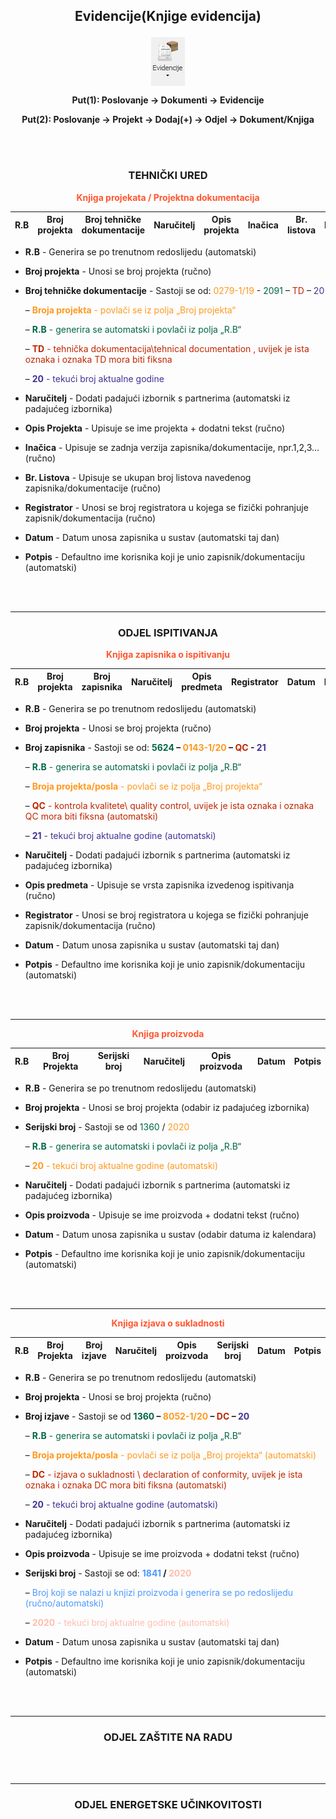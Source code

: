 ## <p align=center>**Evidencije(Knjige evidencija)**</p>

[//]: # "align picture to center"
<img src="../images/evidencije.png"
     alt="Evidencije"
     style="display: block;
            margin-left: auto;
            margin-right: auto;" 
/>


**<p align=center>Put(1): Poslovanje → Dokumenti → Evidencije**

**<p align=center>Put(2): Poslovanje → Projekt → Dodaj(+) → Odjel → Dokument/Knjiga**  

 
<br></br>

### <p align=center>**TEHNIČKI URED** 


**<p align=center><span style="color:#ff5630">Knjiga projekata / Projektna dokumentacija**  

| R.B	| Broj projekta	| Broj tehničke dokumentacije	| Naručitelj | Opis projekta	| Inačica	| Br. listova	| Registrator	| Datum	| Potpis	|  
|:-:|:-:|:-:|:-:|:-:|:-:|:-:|:-:|:-:|:-:|

- **R.B** - Generira se po trenutnom redoslijedu (automatski)  

- **Broj projekta** - Unosi se broj projekta (ručno)  

- **Broj tehničke dokumentacije** - Sastoji se od: <span style="color:#ff991f">0279-1/19</span> - <span style="color:#006644">2091</span> – <span style="color:#bf2600">TD</span> – <span style="color:#403294">20</span>

     – <span style="color:#ff991f">**Broja projekta** - povlači se iz polja „Broj projekta“</span>      

     – <span style="color:#006644">**R.B** - generira se automatski i povlači iz polja „R.B“</span>

     – <span style="color:#bf2600">**TD** - tehnička dokumentacija\tehnical documentation , uvijek je ista oznaka i oznaka TD mora biti fiksna</span>

     – <span style="color:#403294">**20** - tekući broj aktualne godine</span>  

- **Naručitelj** - Dodati padajući izbornik s partnerima (automatski iz padajućeg izbornika)

- **Opis Projekta** - Upisuje se ime projekta + dodatni tekst (ručno)

- **Inačica** - Upisuje se zadnja verzija zapisnika/dokumentacije, npr.1,2,3… (ručno)

- **Br. Listova** - Upisuje se ukupan broj listova navedenog zapisnika/dokumentacije (ručno)

- **Registrator** - Unosi se broj registratora u kojega se fizički pohranjuje zapisnik/dokumentacija (ručno)

- **Datum** - Datum unosa zapisnika u sustav (automatski taj dan)

- **Potpis** - Defaultno ime korisnika koji je unio zapisnik/dokumentaciju (automatski)


<br></br>
- - -

### <p align=center>**ODJEL ISPITIVANJA**  


**<p align=center><span style="color:#ff5630">Knjiga zapisnika o ispitivanju**

| R.B	| Broj projekta	| Broj zapisnika	| Naručitelj	| Opis predmeta	| Registrator	| Datum	| Potpis |  
|:-:|:-:|:-:|:-:|:-:|:-:|:-:|:-:|

- **R.B** - Generira se po trenutnom redoslijedu (automatski)

- **Broj projekta** - Unosi se broj projekta (ručno)

- **Broj zapisnika** - Sastoji se od: **<span style="color:#006644">5624</span> – <span style="color:#ff991f">0143-1/20</span> – <span style="color:#bf2600">QC</span> - <span style="color:#403294">21</span>**

     – <span style="color:#006644">**R.B** - generira se automatski i povlači iz polja „R.B“</span>

     – <span style="color:#ff991f">**Broja projekta/posla** - povlači se iz polja „Broj projekta“</span>

     – <span style="color:#bf2600">**QC** - kontrola kvalitete\ quality control, uvijek je ista oznaka i oznaka QC mora biti fiksna (automatski)</span>

     – <span style="color:#403294">**21** - tekući broj aktualne godine (automatski)</span>

- **Naručitelj** - Dodati padajući izbornik s partnerima (automatski iz padajućeg izbornika)

- **Opis predmeta** - Upisuje se vrsta zapisnika izvedenog ispitivanja (ručno)

- **Registrator** - Unosi se broj registratora u kojega se fizički pohranjuje zapisnik/dokumentacija (ručno)

- **Datum** - Datum unosa zapisnika u sustav (automatski taj dan)

- **Potpis** - Defaultno ime korisnika koji je unio zapisnik/dokumentaciju (automatski)


<br></br>
- - -


**<p align=center><span style="color:#ff5630">Knjiga proizvoda**

| R.B | Broj Projekta | Serijski broj | Naručitelj | Opis proizvoda | Datum | Potpis |
|:-:|:-:|:-:|:-:|:-:|:-:|:-:|

- **R.B** - Generira se po trenutnom redoslijedu (automatski)

- **Broj projekta** - Unosi se broj projekta (odabir iz padajućeg izbornika)

- **Serijski broj** - Sastoji se od <span style="color:#006644">1360</span> / <span style="color:#ff991f">2020</span>

     – <span style="color:#006644">**R.B** - generira se automatski i povlači iz polja „R.B“</span>

     – <span style="color:#ff991f">**20** - tekući broj aktualne godine (automatski)</span>

- **Naručitelj** - Dodati padajući izbornik s partnerima (automatski iz padajućeg izbornika)

- **Opis proizvoda** - Upisuje se ime proizvoda + dodatni tekst (ručno)

- **Datum** - Datum unosa zapisnika u sustav (odabir datuma iz kalendara)

- **Potpis** - Defaultno ime korisnika koji je unio zapisnik/dokumentaciju (automatski)


<br></br>
- - -

**<p align=center><span style="color:#ff5630">Knjiga izjava o sukladnosti**

| R.B | Broj Projekta | Broj izjave | Naručitelj | Opis proizvoda | Serijski broj | Datum | Potpis |
|:-:|:-:|:-:|:-:|:-:|:-:|:-:|:-:|

- **R.B** - Generira se po trenutnom redoslijedu (automatski)

- **Broj projekta** - Unosi se broj projekta (ručno)

- **Broj izjave** - Sastoji se od **<span style="color:#006644">1360</span> – <span style="color:#ff991f">8052-1/20</span> – <span style="color:#bf2600">DC</span> – <span style="color:#403294">20</span>**

     – <span style="color:#006644">**R.B** - generira se automatski i povlači iz polja „R.B“</span>

     – <span style="color:#ff991f">**Broja projekta/posla** - povlači se iz polja „Broj projekta“ (automatski)</span>

     – <span style="color:#bf2600">**DC** - izjava o sukladnosti \ declaration of conformity, uvijek je ista oznaka i oznaka DC mora biti fiksna (automatski)</span>

     – <span style="color:#403294">**20** - tekući broj aktualne godine (automatski)</span>

- **Naručitelj** - Dodati padajući izbornik s partnerima (automatski iz padajućeg izbornika)

- **Opis proizvoda** - Upisuje se ime proizvoda + dodatni tekst (ručno)

- **Serijski broj** - Sastoji se od: **<span style="color:#4c9aff">1841</span> / <span style="color:#ffbdad">2020</span>**

     – <span style="color:#4c9aff">Broj koji se nalazi u knjizi proizvoda i generira se po redoslijedu (ručno/automatski)</span>

     – <span style="color:#ffbdad">**2020** - tekući broj aktualne godine (automatski)</span>

- **Datum** - Datum unosa zapisnika u sustav (automatski taj dan)

- **Potpis** - Defaultno ime korisnika koji je unio zapisnik/dokumentaciju (automatski)


<br></br>
- - -
  
### <p align=center>**ODJEL ZAŠTITE NA RADU**

<br></br>
- - -

### <p align=center>**ODJEL ENERGETSKE UČINKOVITOSTI**


<br></br><br></br>